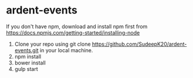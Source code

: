 # ardent-events

If you don't have npm, download and install npm first from https://docs.npmjs.com/getting-started/installing-node
1. Clone your repo using git clone https://github.com/SudeepK20/ardent-events.git in your local machine.
2. npm install
3. bower install
4. gulp start
